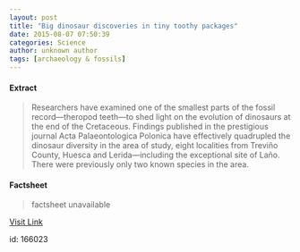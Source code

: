 ```yaml
---
layout: post
title: "Big dinosaur discoveries in tiny toothy packages"
date: 2015-08-07 07:50:39
categories: Science
author: unknown author
tags: [archaeology & fossils]
---
```



#### Extract
>Researchers have examined one of the smallest parts of the fossil record—theropod teeth—to shed light on the evolution of dinosaurs at the end of the Cretaceous. Findings published in the prestigious journal Acta Palaeontologica Polonica have effectively quadrupled the dinosaur diversity in the area of study, eight localities from Treviño County, Huesca and Lerida—including the exceptional site of Laño. There were previously only two known species in the area.

#### Factsheet
>factsheet unavailable

[Visit Link](http://phys.org/news/2015-08-big-dinosaur-discoveries-tiny-toothy.html)

id:  166023
